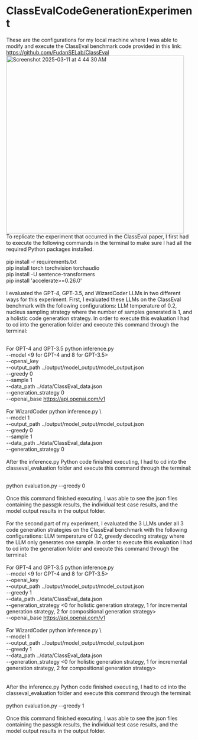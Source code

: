 # ClassEvalCodeGenerationExperiment

These are the configurations for my local machine where I was able to modify and execute the ClassEval benchmark code provided in this link: https://github.com/FudanSELab/ClassEval <br />
<img width="481" alt="Screenshot 2025-03-11 at 4 44 30 AM" src="https://github.com/user-attachments/assets/cfe0aaa6-1357-4e3b-98c1-172621f19297" /> <br />
To replicate the experiment that occurred in the ClassEval paper, I first had to execute the following commands in the terminal to make sure I had all the required Python packages installed. <br />
<br />
pip install -r requirements.txt
<br />
pip install torch torchvision torchaudio
<br />
pip install -U sentence-transformers
<br />
pip install 'accelerate>=0.26.0'
<br />
<br />
I evaluated the GPT-4, GPT-3.5, and WizardCoder LLMs in two different ways for this experiment. First, I evaluated these LLMs on the ClassEval benchmark with the following configurations: LLM temperature of 0.2, nucleus sampling strategy where the number of samples generated is 1, and a holistic code generation strategy. In order to execute this evaluation I had to cd into the generation folder and execute this command through the terminal: <br /><br />

For GPT-4 and GPT-3.5
python inference.py \
--model <9 for GPT-4 and 8 for GPT-3.5> \
--openai_key <provide OpenAPI key> \
--output_path ../output/model_output/model_output.json \
--greedy 0 \
--sample 1 \
--data_path ../data/ClassEval_data.json \
--generation_strategy 0 \
--openai_base https://api.openai.com/v1
<br /><br />
For WizardCoder
python inference.py \           
--model 1 \
--output_path ../output/model_output/model_output.json \
--greedy 0 \
--sample 1 \
--data_path ../data/ClassEval_data.json \
--generation_strategy 0 \
<br />
After the inference.py Python code finished executing, I had to cd into the classeval_evaluation folder and execute this command through the terminal: <br /> <br /> 

python evaluation.py --greedy 0
<br /><br />
Once this command finished executing, I was able to see the json files containing the pass@k results, the individual test case results, and the model output results in the output folder.
<br /><br />
For the second part of my experiment, I evaluated the 3 LLMs under all 3 code generation strategies on the ClassEval benchmark with the following configurations: LLM temperature of 0.2, greedy decoding strategy where the LLM only generates one sample. In order to execute this evaluation I had to cd into the generation folder and execute this command through the terminal: 
<br /><br />
For GPT-4 and GPT-3.5
python inference.py \
--model <9 for GPT-4 and 8 for GPT-3.5> \
--openai_key <provide OpenAPI key> \
--output_path ../output/model_output/model_output.json \
--greedy 1 \
--data_path ../data/ClassEval_data.json \
--generation_strategy <0 for holistic generation strategy, 1 for incremental generation strategy, 2 for compositional generation strategy> \
--openai_base https://api.openai.com/v1
<br /><br />
For WizardCoder
python inference.py \           
--model 1 \
--output_path ../output/model_output/model_output.json \
--greedy 1 \
--data_path ../data/ClassEval_data.json \
--generation_strategy <0 for holistic generation strategy, 1 for incremental generation strategy, 2 for compositional generation strategy> \
<br /><br />
After the inference.py Python code finished executing, I had to cd into the classeval_evaluation folder and execute this command through the terminal: 
<br /><br />
python evaluation.py --greedy 1
<br /><br />
Once this command finished executing, I was able to see the json files containing the pass@k results, the individual test case results, and the model output results in the output folder.

